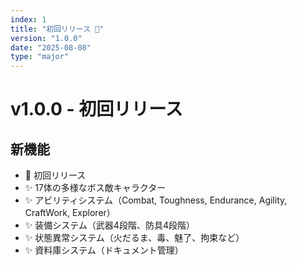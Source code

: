 ```yaml
---
index: 1
title: "初回リリース 🎉"
version: "1.0.0"
date: "2025-08-08"
type: "major"
---
```


# v1.0.0 - 初回リリース

## 新機能
- 🎉 初回リリース
- ✨️ 17体の多様なボス敵キャラクター
- ✨️ アビリティシステム（Combat, Toughness, Endurance, Agility, CraftWork, Explorer）
- ✨️ 装備システム（武器4段階、防具4段階）
- ✨️ 状態異常システム（火だるま、毒、魅了、拘束など）
- ✨️ 資料庫システム（ドキュメント管理）
